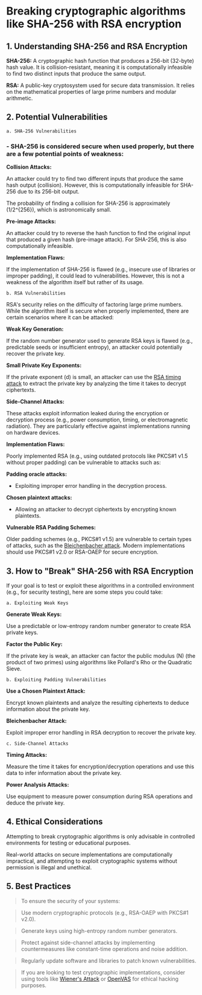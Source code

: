 # **Breaking cryptographic algorithms like SHA-256 with RSA encryption**

## **1. Understanding SHA-256 and RSA Encryption**

**SHA-256:** A cryptographic hash function that produces a 256-bit (32-byte) hash value. It is collision-resistant, meaning it is computationally infeasible to find two distinct inputs that produce the same output.
<br>

**RSA:** A public-key cryptosystem used for secure data transmission. It relies on the mathematical properties of large prime numbers and modular arithmetic.

## **2. Potential Vulnerabilities**

`a. SHA-256 Vulnerabilities`

### **- SHA-256 is considered secure when used properly, but there are a few potential points of weakness:**

**Collision Attacks:**

An attacker could try to find two different inputs that produce the same hash output (collision). However, this is computationally infeasible for SHA-256 due to its 256-bit output.

The probability of finding a collision for SHA-256 is approximately (1/2^{256}), which is astronomically small.

**Pre-image Attacks:**

An attacker could try to reverse the hash function to find the original input that produced a given hash (pre-image attack). For SHA-256, this is also computationally infeasible.

**Implementation Flaws:**

If the implementation of SHA-256 is flawed (e.g., insecure use of libraries or improper padding), it could lead to vulnerabilities. However, this is not a weakness of the algorithm itself but rather of its usage.

`b. RSA Vulnerabilities`

RSA's security relies on the difficulty of factoring large prime numbers. While the algorithm itself is secure when properly implemented, there are certain scenarios where it can be attacked:

**Weak Key Generation:**

If the random number generator used to generate RSA keys is flawed (e.g., predictable seeds or insufficient entropy), an attacker could potentially recover the private key.

**Small Private Key Exponents:**

If the private exponent (d) is small, an attacker can use the [RSA timing attack](https://en.wikipedia.org/wiki/Timing_attack) to extract the private key by analyzing the time it takes to decrypt ciphertexts.

**Side-Channel Attacks:**

These attacks exploit information leaked during the encryption or decryption process (e.g., power consumption, timing, or electromagnetic radiation). They are particularly effective against implementations running on hardware devices.

**Implementation Flaws:**

Poorly implemented RSA (e.g., using outdated protocols like PKCS#1 v1.5 without proper padding) can be vulnerable to attacks such as:

**Padding oracle attacks:**
- Exploiting improper error handling in the decryption process.

**Chosen plaintext attacks:**
- Allowing an attacker to decrypt ciphertexts by encrypting known plaintexts.

**Vulnerable RSA Padding Schemes:**

Older padding schemes (e.g., PKCS#1 v1.5) are vulnerable to certain types of attacks, such as the [Bleichenbacher attack](https://en.wikipedia.org/wiki/Bleichenbacher's_attack). Modern implementations should use PKCS#1 v2.0 or RSA-OAEP for secure encryption.

## **3. How to "Break" SHA-256 with RSA Encryption**

If your goal is to test or exploit these algorithms in a controlled environment (e.g., for security testing), here are some steps you could take:

`a. Exploiting Weak Keys`

**Generate Weak Keys:**

Use a predictable or low-entropy random number generator to create RSA private keys.

**Factor the Public Key:**

If the private key is weak, an attacker can factor the public modulus (N) (the product of two primes) using algorithms like Pollard's Rho or the Quadratic Sieve.

`b. Exploiting Padding Vulnerabilities`

**Use a Chosen Plaintext Attack:**

Encrypt known plaintexts and analyze the resulting ciphertexts to deduce information about the private key.

**Bleichenbacher Attack:**

Exploit improper error handling in RSA decryption to recover the private key.

`c. Side-Channel Attacks`

**Timing Attacks:**

Measure the time it takes for encryption/decryption operations and use this data to infer information about the private key.

**Power Analysis Attacks:**

Use equipment to measure power consumption during RSA operations and deduce the private key.

## **4. Ethical Considerations**

Attempting to break cryptographic algorithms is only advisable in controlled environments for testing or educational purposes.

Real-world attacks on secure implementations are computationally impractical, and attempting to exploit cryptographic systems without permission is illegal and unethical.

## **5. Best Practices**

>To ensure the security of your systems:

>Use modern cryptographic protocols (e.g., RSA-OAEP with PKCS#1 v2.0).

>Generate keys using high-entropy random number generators.

>Protect against side-channel attacks by implementing countermeasures like constant-time operations and noise addition.

>Regularly update software and libraries to patch known vulnerabilities.

>If you are looking to test cryptographic implementations, consider using tools like [Wiener's Attack](https://en.wikipedia.org/wiki/Wiener%27s_attack) or [OpenVAS](https://www.openvas.org/) for ethical hacking purposes.
